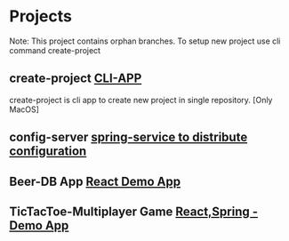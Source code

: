 # Projects

Note: This project contains orphan branches.
To setup new project use cli command create-project

## create-project [CLI-APP](https://github.com/seerviashish/Projects/tree/learn/bash/create-project)

create-project is cli app to create new project in single repository. [Only MacOS]

## config-server [spring-service to distribute configuration](https://github.com/seerviashish/Projects/tree/spring/config-server)

## Beer-DB App [React Demo App](https://github.com/seerviashish/Projects/tree/test/html/beer-db)

## TicTacToe-Multiplayer Game [React,Spring - Demo App](https://github.com/seerviashish/Projects/tree/test/java/tic-tac-toe)
